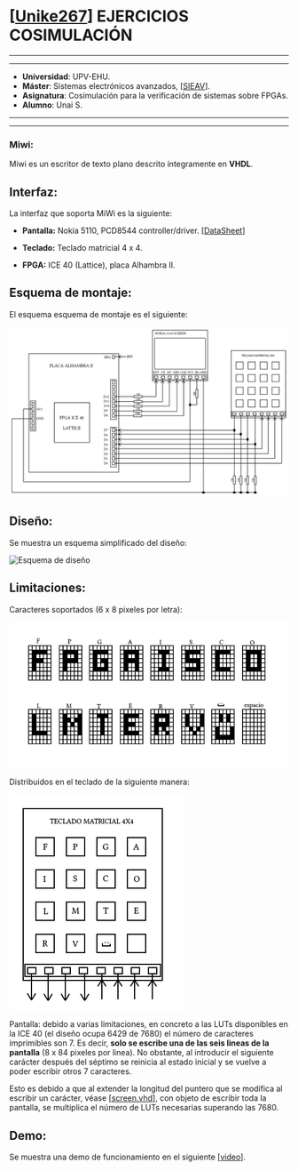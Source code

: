# [[Unike267](https://github.com/Unike267)] EJERCICIOS COSIMULACIÓN
---
---

- **Universidad**: UPV-EHU.
- **Máster**: Sistemas electrónicos avanzados, [[SIEAV](https://github.com/umarcor/SIEAV)].
- **Asignatura**: Cosimulación para la verificación de sistemas sobre FPGAs.
- **Alumno**: Unai S.

---
---

### Miwi:

Miwi es un escritor de texto plano descrito íntegramente en **VHDL**.

## Interfaz:

La interfaz que soporta MiWi es la siguiente:

- **Pantalla:** Nokia 5110, PCD8544 controller/driver. [[DataSheet](https://github.com/EleonoreMizo/pedalevite/blob/master/doc/datasheets/Philips%20PCD8544%20-%20IC%2C%2048x84%20pixels%20matrix%20LCD%20controller%20(Nokia%205110).pdf)]

- **Teclado:** Teclado matricial 4 x 4.

- **FPGA:** ICE 40 (Lattice), placa Alhambra II.

## Esquema de montaje:

El esquema esquema de montaje es el siguiente:

![Esquema de montaje](https://github.com/Unike267/Photos/blob/master/UNI-Photos/cosim/ESQUEMA_MONTAJE.png)

## Diseño:

Se muestra un esquema simplificado del diseño:

![Esquema de diseño](https://github.com/Unike267/Photos/blob/master/UNI-Photos/cosim/ESQUEMA_DISE%C3%91O.png)

## Limitaciones:

Caracteres soportados (6 x 8 pixeles por letra):

![Caracteres soportados](https://github.com/Unike267/Photos/blob/master/UNI-Photos/cosim/CARACTERES.png)

Distribuidos en el teclado de la siguiente manera:

![teclado](https://github.com/Unike267/Photos/blob/master/UNI-Photos/cosim/TECLADO.png)

Pantalla: debido a varias limitaciones, en concreto a las LUTs disponibles en la ICE 40 (el diseño ocupa 6429 de 7680) el número de caracteres imprimibles son 7. Es decir, **solo se escribe una de las seis lineas de la pantalla** (8 x 84 pixeles por linea). No obstante, al introducir el siguiente carácter después del séptimo se reinicia al estado inicial y se vuelve a poder escribir otros 7 caracteres. 

Esto es debido a que al extender la longitud del puntero que se modifica al escribir un carácter, véase [[screen.vhd](https://github.com/Unike267/Ejercicios-Cosimulacion/blob/main/MiWi/Top/screen.vhd)], con objeto de escribir toda la pantalla, se multiplica el número de LUTs necesarias superando las 7680.

## Demo:

Se muestra una demo de funcionamiento en el siguiente [[video](https://www.youtube.com/watch?v=qeRFKENe8lA)].
